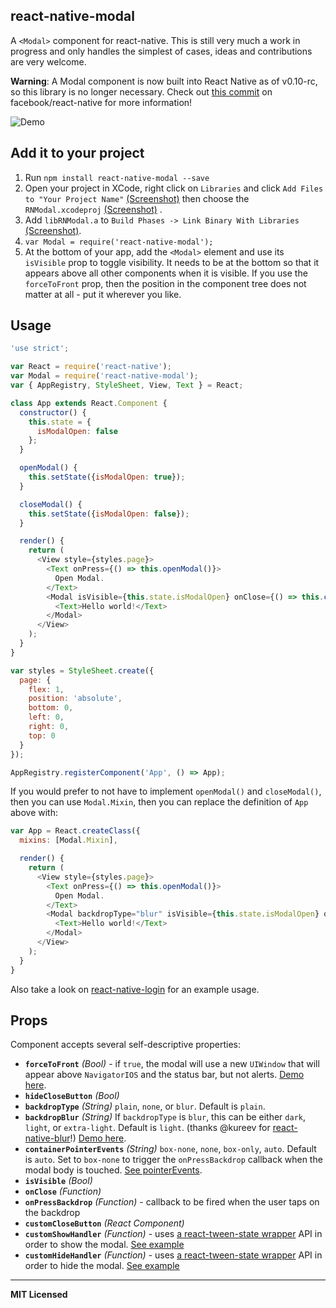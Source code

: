 ## react-native-modal

A `<Modal>` component for react-native. This is still very much a work
in progress and only handles the simplest of cases, ideas and
contributions are very welcome.

**Warning**: A Modal component is now built into React Native as of v0.10-rc, so this library is no longer necessary. Check out [this commit](https://github.com/facebook/react-native/commit/7d19ff3dcb3f5e51cc8c3abe8f2638b2a394253c) on facebook/react-native for more information!

![Demo](https://raw.githubusercontent.com/brentvatne/react-native-modal/master/demo.gif)

## Add it to your project


1. Run `npm install react-native-modal --save`
2. Open your project in XCode, right click on `Libraries` and click `Add
   Files to "Your Project Name"`
[(Screenshot)](http://d.pr/i/13lpE) then choose the `RNModal.xcodeproj`
[(Screenshot)](http://d.pr/i/19w57) .
3. Add `libRNModal.a` to `Build Phases -> Link Binary With Libraries`
   [(Screenshot)](http://d.pr/i/1a9zi).
3. `var Modal = require('react-native-modal');`
4. At the bottom of your app, add the `<Modal>` element and use its
   `isVisible` prop to toggle visibility. It needs to be at the bottom
   so that it appears above all other components when it is visible.
   If you use the `forceToFront` prop, then the position in the
   component tree does not matter at all - put it wherever you like.

## Usage

```javascript
'use strict';

var React = require('react-native');
var Modal = require('react-native-modal');
var { AppRegistry, StyleSheet, View, Text } = React;

class App extends React.Component {
  constructor() {
    this.state = {
      isModalOpen: false
    };
  }

  openModal() {
    this.setState({isModalOpen: true});
  }

  closeModal() {
    this.setState({isModalOpen: false});
  }

  render() {
    return (
      <View style={styles.page}>
        <Text onPress={() => this.openModal()}>
          Open Modal.
        </Text>
        <Modal isVisible={this.state.isModalOpen} onClose={() => this.closeModal()}>
          <Text>Hello world!</Text>
        </Modal>
      </View>
    );
  }
}

var styles = StyleSheet.create({
  page: {
    flex: 1,
    position: 'absolute',
    bottom: 0,
    left: 0,
    right: 0,
    top: 0
  }
});

AppRegistry.registerComponent('App', () => App);
```

If you would prefer to not have to implement `openModal()` and `closeModal()`, then you can use `Modal.Mixin`, then you can replace the definition of `App` above with:

```javascript
var App = React.createClass({
  mixins: [Modal.Mixin],

  render() {
    return (
      <View style={styles.page}>
        <Text onPress={() => this.openModal()}>
          Open Modal.
        </Text>
        <Modal backdropType="blur" isVisible={this.state.isModalOpen} onClose={() => this.closeModal()}>
          <Text>Hello world!</Text>
        </Modal>
      </View>
    );
  }
}
```

Also take a look on [react-native-login](https://github.com/brentvatne/react-native-login) for an example usage.

## Props

Component accepts several self-descriptive properties:

- **`forceToFront`** _(Bool)_ - if `true`, the modal will use a new `UIWindow` that will appear above `NavigatorIOS` and the status bar, but not alerts. [Demo here](https://raw.githubusercontent.com/brentvatne/react-native-modal/master/demo-layered.gif).
- **`hideCloseButton`** _(Bool)_
- **`backdropType`** _(String)_ `plain`, `none`, or `blur`. Default is `plain`.
- **`backdropBlur`** _(String)_ If `backdropType` is `blur`, this can be either `dark`, `light`, or `extra-light`. Default is `light`. (thanks @kureev for [react-native-blur](https://github.com/Kureev/react-native-blur)!) [Demo here](https://raw.githubusercontent.com/brentvatne/react-native-modal/master/demo-blur.png).
- **`containerPointerEvents`** _(String)_ `box-none`, `none`, `box-only`, `auto`. Default is `auto`. Set to `box-none` to trigger the `onPressBackdrop` callback when the modal body is touched. [See pointerEvents](https://facebook.github.io/react-native/docs/view.html#pointerevents).
- **`isVisible`** _(Bool)_
- **`onClose`** _(Function)_
- **`onPressBackdrop`** _(Function)_ - callback to be fired when the user taps on the backdrop
- **`customCloseButton`** _(React Component)_
- **`customShowHandler`** _(Function)_ - uses [a react-tween-state wrapper](https://github.com/brentvatne/react-native-modal/blob/master/Transitions.js) API in order to show the modal. [See example](https://github.com/brentvatne/react-native-login/blob/master/App/Screens/LoginScreen.js#L84)
- **`customHideHandler`** _(Function)_ - uses [a react-tween-state wrapper](https://github.com/brentvatne/react-native-modal/blob/master/Transitions.js) API in order to hide the modal. [See example](https://github.com/brentvatne/react-native-login/blob/master/App/Screens/LoginScreen.js#L84)

---

**MIT Licensed**
